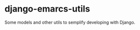 django-emarcs-utils
===================

Some models and other utils to semplify developing with Django.
